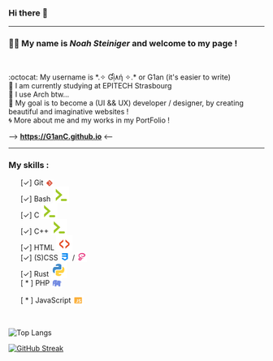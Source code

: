 ### Hi there :raised_hands: 

_______________________________________________________________________________________________________________

### :man_student: My name is *Noah Steiniger* and welcome to my page !

<br>

:octocat: My username is  &ast;.✧ Ɠị۸ή ✧.&ast;  or G1an (it's easier to write)
<br> 
:school: I am currently studying at EPITECH Strasbourg
<br>
:penguin: I use Arch btw...
<br>
:bridge_at_night: My goal is to become a (UI && UX) developer / designer, by creating beautiful and imaginative websites !
<br>
:cyclone: More about me and my works in my PortFolio !

-->   **https://G1anC.github.io**   <--

_______________________________________________________________________________________________________________

### My skills :

&nbsp;&nbsp;&nbsp;&nbsp;&nbsp;&nbsp;<span>[&#10003;]</span> Git <img src="https://raw.githubusercontent.com/BeardedBear/bearded-icons/2d38104fa3ca8be27eb246bf02913aa864812f26/icons/git.svg" height=15 style="vertical-align: -3px;"><br>
&nbsp;&nbsp;&nbsp;&nbsp;&nbsp;&nbsp;<span>[&#10003;]</span> Bash <img src="https://raw.githubusercontent.com/BeardedBear/bearded-icons/0c6fc83506d8ab4a0b613459321fe7c6540a5e70/icons/shell.svg" style="vertical-align: -3px;"><br>
&nbsp;&nbsp;&nbsp;&nbsp;&nbsp;&nbsp;<span>[&#10003;]</span> C <img src="https://raw.githubusercontent.com/BeardedBear/bearded-icons/0c6fc83506d8ab4a0b613459321fe7c6540a5e70/icons/shell.svg" style="vertical-align: -3px;"><br>
&nbsp;&nbsp;&nbsp;&nbsp;&nbsp;&nbsp;<span>[&#10003;]</span> C++ <img src="https://raw.githubusercontent.com/BeardedBear/bearded-icons/0c6fc83506d8ab4a0b613459321fe7c6540a5e70/icons/shell.svg" style="vertical-align: -3px;"><br>
&nbsp;&nbsp;&nbsp;&nbsp;&nbsp;&nbsp;<span>[&#10003;]</span> HTML <img src="https://raw.githubusercontent.com/BeardedBear/bearded-icons/2d38104fa3ca8be27eb246bf02913aa864812f26/icons/html.svg" style="vertical-align: -3px;"><br>
&nbsp;&nbsp;&nbsp;&nbsp;&nbsp;&nbsp;<span>[&#10003;]</span> (S)CSS <img src="https://raw.githubusercontent.com/BeardedBear/bearded-icons/0c6fc83506d8ab4a0b613459321fe7c6540a5e70/icons/css.svg" height = 20px style="vertical-align: -3px;"> / <img src="https://raw.githubusercontent.com/BeardedBear/bearded-icons/0c6fc83506d8ab4a0b613459321fe7c6540a5e70/icons/scss.svg" height = 20px style="vertical-align: -3px;"><br>
&nbsp;&nbsp;&nbsp;&nbsp;&nbsp;&nbsp;<span>[&#10003;]</span> Rust <img src="https://raw.githubusercontent.com/BeardedBear/bearded-icons/2d38104fa3ca8be27eb246bf02913aa864812f26/icons/python.svg" style="vertical-align: -3px;"><br>
&nbsp;&nbsp;&nbsp;&nbsp;&nbsp;&nbsp;<span>[ * ]</span> PHP <img src="https://raw.githubusercontent.com/BeardedBear/bearded-icons/2d38104fa3ca8be27eb246bf02913aa864812f26/icons/php.svg" height = 20px style="vertical-align: -5px;"><br>

&nbsp;&nbsp;&nbsp;&nbsp;&nbsp;&nbsp;<span>[ * ]</span> JavaScript <img src="https://raw.githubusercontent.com/BeardedBear/bearded-icons/2d38104fa3ca8be27eb246bf02913aa864812f26/icons/js.svg" height = 20px style="vertical-align: -5px;"><br>


<br>

![Top Langs](https://github-readme-stats.vercel.app/api/top-langs/?username=G1anC&layout=compact&theme=github_dark)

[![GitHub Streak](https://streak-stats.demolab.com/?user=G1anC&theme=github_dark)](https://git.io/streak-stats)
